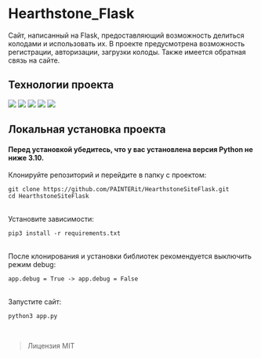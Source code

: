 # Hearthstone_Flask
Сайт, написанный на Flask, предоставляющий возможность делиться колодами и использовать их. В проекте
предусмотрена возможность регистрации, авторизации, загрузки колоды.
Также имеется обратная связь на сайте. 

## Технологии проекта
![](https://img.shields.io/badge/Python-3776AB?style=for-the-badge&logo=python&logoColor=white)
![](https://img.shields.io/badge/Flask-000000?style=for-the-badge&logo=flask&logoColor=white)
![](https://img.shields.io/badge/CSS-953D7C?style=for-the-badge&logo=CSS3&logoColor=white)
![](https://img.shields.io/badge/SQLite-07405E?style=for-the-badge&logo=sqlite&logoColor=white)
![](https://img.shields.io/badge/HTML5-E34F26?style=for-the-badge&logo=html5&logoColor=white)

## Локальная установка проекта

#### Перед установкой убедитесь, что у вас установлена версия Python не ниже 3.10.


Клонируйте репозиторий и перейдите в папку с проектом:

```
git clone https://github.com/PAINTERit/HearthstoneSiteFlask.git
cd HearthstoneSiteFlask
```

<br/>
Установите зависимости:

```
pip3 install -r requirements.txt
```

<br/>
После клонирования и установки библиотек рекомендуется выключить режим debug:

```
app.debug = True -> app.debug = False
```

<br/>
Запустите сайт:

```
python3 app.py
```

<br/>

>Лицензия MIT
